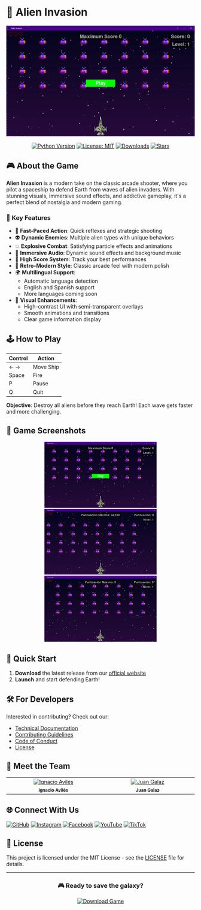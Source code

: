 # 👾 Alien Invasion

<div align="center">
  <img src="https://raw.githubusercontent.com/avilesxd/code-destroy-aliens/refs/heads/main/docs/images/game_start.png" alt="Alien Invasion Game" width="600"/>
  
  [![Python Version](https://img.shields.io/badge/python-3.8%2B-blue.svg)](https://www.python.org/downloads/)
  [![License: MIT](https://img.shields.io/badge/License-MIT-yellow.svg)](https://github.com/avilesxd/code-destroy-aliens/blob/main/LICENSE)
  [![Downloads](https://img.shields.io/github/downloads/avilesxd/code-destroy-aliens/total.svg)](https://github.com/avilesxd/code-destroy-aliens/releases)
  [![Stars](https://img.shields.io/github/stars/avilesxd/code-destroy-aliens.svg)](https://github.com/avilesxd/code-destroy-aliens/stargazers)
</div>

## 🎮 About the Game

**Alien Invasion** is a modern take on the classic arcade shooter, where you pilot a spaceship to defend Earth from waves of alien invaders. With stunning visuals, immersive sound effects, and addictive gameplay, it's a perfect blend of nostalgia and modern gaming.

### 🌟 Key Features

- 🚀 **Fast-Paced Action**: Quick reflexes and strategic shooting
- 👽 **Dynamic Enemies**: Multiple alien types with unique behaviors
- 💥 **Explosive Combat**: Satisfying particle effects and animations
- 🎵 **Immersive Audio**: Dynamic sound effects and background music
- 💯 **High Score System**: Track your best performances
- 🎨 **Retro-Modern Style**: Classic arcade feel with modern polish
- 🌍 **Multilingual Support**:
  - Automatic language detection
  - English and Spanish support
  - More languages coming soon
- 🎯 **Visual Enhancements**:
  - High-contrast UI with semi-transparent overlays
  - Smooth animations and transitions
  - Clear game information display

## 🕹️ How to Play

| Control | Action |
|---------|--------|
| ← → | Move Ship |
| Space | Fire |
| P | Pause |
| Q | Quit |

**Objective**: Destroy all aliens before they reach Earth! Each wave gets faster and more challenging.

## 📸 Game Screenshots

<div align="center">
  <img src="https://raw.githubusercontent.com/avilesxd/code-destroy-aliens/refs/heads/main/docs/images/game_start.png" alt="Start Screen" width="300"/>
  <img src="https://raw.githubusercontent.com/avilesxd/code-destroy-aliens/refs/heads/main/docs/images/game_score.png" alt="Gameplay" width="300"/>
  <img src="https://raw.githubusercontent.com/avilesxd/code-destroy-aliens/refs/heads/main/docs/images/game_over.png" alt="Game Over" width="300"/>
</div>

## 🚀 Quick Start

1. **Download** the latest release from our [official website][official website_url]
2. **Launch** and start defending Earth!

## 🛠️ For Developers

Interested in contributing? Check out our:

- [Technical Documentation](docs/README.md)
- [Contributing Guidelines](CONTRIBUTING.md)
- [Code of Conduct](CODE_OF_CONDUCT.md)
- [License](LICENSE.md)

## 👥 Meet the Team

<table>
  <tbody>
    <tr>
      <td align="center" valign="top" width="14.28%"><a href="https://avilesxd.vercel.app/"><img src="https://avatars.githubusercontent.com/avilesxd" width="100px;" alt="Ignacio Avilés"/><br /><sub><b>Ignacio Avilés</b></sub></a></td>
      <td align="center" valign="top" width="14.28%"><a href="http://github.com/JGalaz7/"><img src="https://avatars.githubusercontent.com/JGalaz7" width="100px;" alt="Juan Galaz"/><br /><sub><b>Juan Galaz</b></sub></a></td>
    </tr>
  </tbody>
</table>

## 🌐 Connect With Us

[![GitHub](https://img.shields.io/badge/GitHub-100000?style=for-the-badge&logo=github&logoColor=white)][github_account]
[![Instagram](https://img.shields.io/badge/Instagram-E4405F?style=for-the-badge&logo=instagram&logoColor=white)][instagram_account]
[![Facebook](https://img.shields.io/badge/Facebook-1877F2?style=for-the-badge&logo=facebook&logoColor=white)][facebook_account]
[![YouTube](https://img.shields.io/badge/YouTube-FF0000?style=for-the-badge&logo=youtube&logoColor=white)][youtube_account]
[![TikTok](https://img.shields.io/badge/TikTok-000000?style=for-the-badge&logo=tiktok&logoColor=white)][tiktok_account]

## 📝 License

This project is licensed under the MIT License - see the [LICENSE](LICENSE) file for details.

---

<div align="center">
  <h3>🎮 Ready to save the galaxy?</h3>
  <a href="https://avilesxd.github.io/code-destroy-aliens/">
    <img src="https://img.shields.io/badge/Download-Game-brightgreen?style=for-the-badge&logo=game-controller" alt="Download Game"/>
  </a>
</div>

<!-- GAME -->
[official website_url]: https://avilesxd.github.io/code-destroy-aliens/

<!-- SOCIAL MEDIA -->
[github_account]: http://github.com/avilesxd/
[instagram_account]: https://www.instagram.com/avilesxd/
[facebook_account]: https://www.facebook.com/ignacio.avilescardenasso
[youtube_account]: https://www.youtube.com/channel/UCYPsgamO7XeWOrXriOpJBqw
[tiktok_account]: https://www.tiktok.com/@chle_igns

